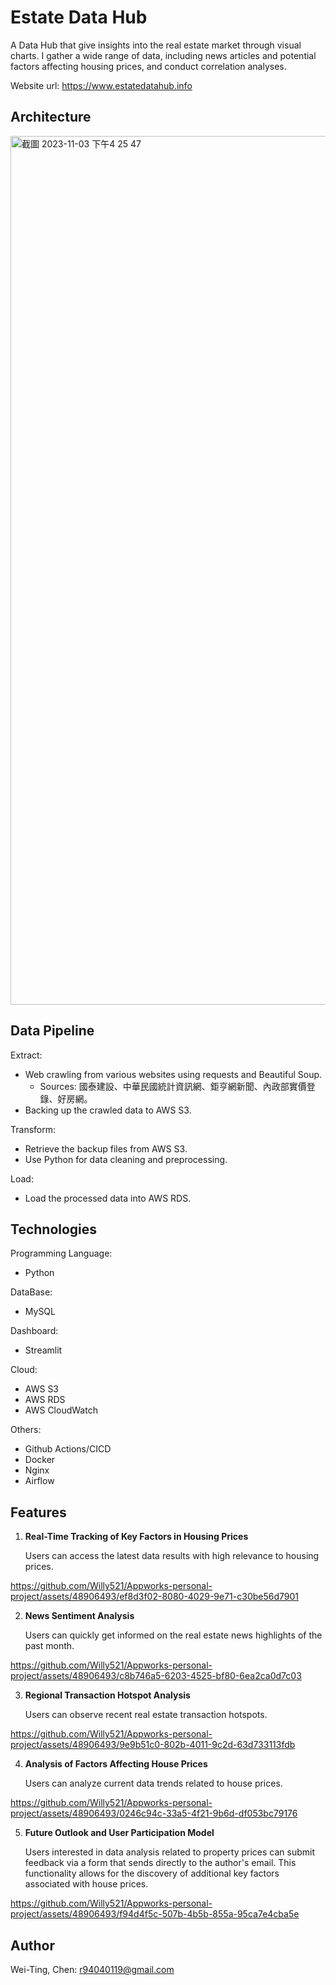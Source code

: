 # Estate Data Hub
A Data Hub that give insights into the real estate market through visual charts. I gather a wide range of data, including news articles and potential factors affecting housing prices, and conduct correlation analyses.

Website url: https://www.estatedatahub.info

[comment]: <> (![Estate Data Hub]&#40;https://img.onl/1bqVe&#41;)

## Architecture
<img width="1390" alt="截圖 2023-11-03 下午4 25 47" src="https://github.com/Willy521/Appworks-personal-project/assets/48906493/d4078f4b-1b50-444c-8a76-d75c7afd83d3">

## Data Pipeline

Extract:

* Web crawling from various websites using requests and Beautiful Soup. 
    * Sources: 國泰建設、中華民國統計資訊網、鉅亨網新聞、內政部實價登錄、好房網。
* Backing up the crawled data to AWS S3.

Transform: 

* Retrieve the backup files from AWS S3.
* Use Python for data cleaning and preprocessing.

Load: 

* Load the processed data into AWS RDS.

## Technologies

Programming Language:
* Python

DataBase:
* MySQL

Dashboard:
* Streamlit

Cloud:
* AWS S3
* AWS RDS
* AWS CloudWatch

Others:
* Github Actions/CICD
* Docker
* Nginx
* Airflow



## Features
1. **Real-Time Tracking of Key Factors in Housing Prices**

    Users can access the latest data results with high relevance to housing prices.

https://github.com/Willy521/Appworks-personal-project/assets/48906493/ef8d3f02-8080-4029-9e71-c30be56d7901

2. **News Sentiment Analysis**
    
    Users can quickly get informed on the real estate news highlights of the past month.

https://github.com/Willy521/Appworks-personal-project/assets/48906493/c8b746a5-6203-4525-bf80-6ea2ca0d7c03


3. **Regional Transaction Hotspot Analysis**
    
    Users can observe recent real estate transaction hotspots.

https://github.com/Willy521/Appworks-personal-project/assets/48906493/9e9b51c0-802b-4011-9c2d-63d733113fdb

4. **Analysis of Factors Affecting House Prices**
   
    Users can analyze current data trends related to house prices.

https://github.com/Willy521/Appworks-personal-project/assets/48906493/0246c94c-33a5-4f21-9b6d-df053bc79176




5. **Future Outlook and User Participation Model**

    Users interested in data analysis related to property prices can submit feedback via a form that sends directly to the author's email. This functionality allows for the discovery of additional key factors associated with house prices.

https://github.com/Willy521/Appworks-personal-project/assets/48906493/f94d4f5c-507b-4b5b-855a-95ca7e4cba5e


## Author
Wei-Ting, Chen: r94040119@gmail.com